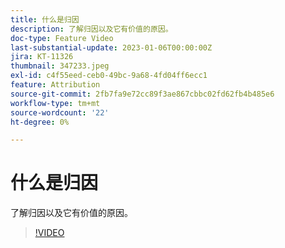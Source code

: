 ```yaml
---
title: 什么是归因
description: 了解归因以及它有价值的原因。
doc-type: Feature Video
last-substantial-update: 2023-01-06T00:00:00Z
jira: KT-11326
thumbnail: 347233.jpeg
exl-id: c4f55eed-ceb0-49bc-9a68-4fd04ff6ecc1
feature: Attribution
source-git-commit: 2fb7fa9e72cc89f3ae867cbbc02fd62fb4b485e6
workflow-type: tm+mt
source-wordcount: '22'
ht-degree: 0%

---
```


# 什么是归因

了解归因以及它有价值的原因。

>[!VIDEO](https://video.tv.adobe.com/v/347233/?quality=12&learn=on)
